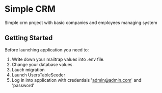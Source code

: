 # Simple CRM

Simple crm project with basic companies and employees managing system

## Getting Started

Before launching application you need to:
1.  Write down your mailtrap values into .env file.
2.  Change your database values.
3.  Lauch migration
4.  Launch UsersTableSeeder
5.  Log in into application with credentials 'admin@admin.com' and 'password'



